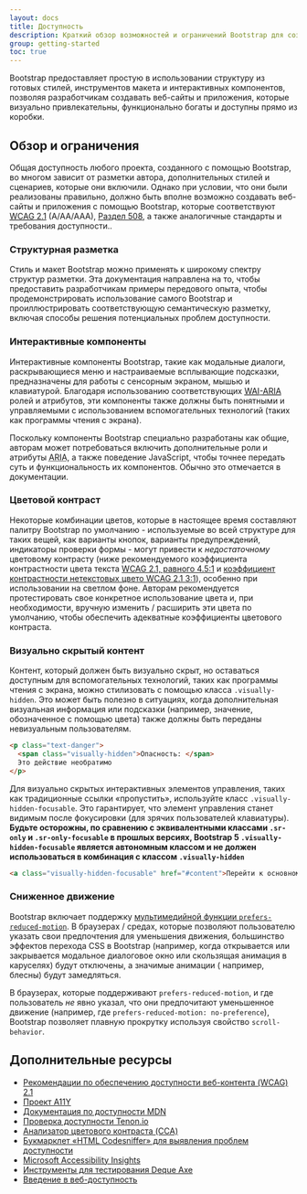 ```yaml
---
layout: docs
title: Доступность
description: Краткий обзор возможностей и ограничений Bootstrap для создания доступного контента.
group: getting-started
toc: true
---
```


Bootstrap предоставляет простую в использовании структуру из готовых стилей, инструментов макета и интерактивных компонентов, позволяя разработчикам создавать веб-сайты и приложения, которые визуально привлекательны, функционально богаты и доступны прямо из коробки.

## Обзор и ограничения

Общая доступность любого проекта, созданного с помощью Bootstrap, во многом зависит от разметки автора, дополнительных стилей и сценариев, которые они включили. Однако при условии, что они были реализованы правильно, должно быть вполне возможно создавать веб-сайты и приложения с помощью Bootstrap, которые соответствуют [<abbr title="Рекомендации по обеспечению доступности веб-контента">WCAG</abbr> 2.1](https://www.w3.org/TR/WCAG/) (A/AA/AAA), [Раздел 508](https://www.section508.gov/), а также аналогичные стандарты и требования доступности..

### Структурная разметка

Стиль и макет Bootstrap можно применять к широкому спектру структур разметки. Эта документация направлена на то, чтобы предоставить разработчикам примеры передового опыта, чтобы продемонстрировать использование самого Bootstrap и проиллюстрировать соответствующую семантическую разметку, включая способы решения потенциальных проблем доступности.

### Интерактивные компоненты

Интерактивные компоненты Bootstrap, такие как модальные диалоги, раскрывающиеся меню и настраиваемые всплывающие подсказки, предназначены для работы с сенсорным экраном, мышью и клавиатурой. Благодаря использованию соответствующих [<abbr title="Инициатива веб-доступности">WAI</abbr>-<abbr title="Доступные полнофункциональные Интернет-приложения">ARIA</abbr>](https://www.w3.org/WAI/standards-guidelines/aria/) ролей и атрибутов, эти компоненты также должны быть понятными и управляемыми с использованием вспомогательных технологий (таких как программы чтения с экрана).

Поскольку компоненты Bootstrap специально разработаны как общие, авторам может потребоваться включить дополнительные роли и атрибуты <abbr title="Доступные полнофункциональные интернет-приложения">ARIA</abbr>, а также поведение JavaScript, чтобы точнее передать суть и функциональность их компонентов. Обычно это отмечается в документации.

### Цветовой контраст

Некоторые комбинации цветов, которые в настоящее время составляют палитру Bootstrap по умолчанию - используемые во всей структуре для таких вещей, как варианты кнопок, варианты предупреждений, индикаторы проверки формы - могут привести к *недостаточному* цветовому контрасту (ниже рекомендуемого коэффициента контрастности цвета текста [WCAG 2.1, равного 4.5:1](https://www.w3.org/TR/WCAG/#contrast-minimum) и [коэффициент контрастности нетекстовых цвето WCAG 2.1 3:1](https://www.w3.org/TR/WCAG/#non-text-contrast)), особенно при использовании на светлом фоне. Авторам рекомендуется протестировать свое конкретное использование цвета и, при необходимости, вручную изменить / расширить эти цвета по умолчанию, чтобы обеспечить адекватные коэффициенты цветового контраста.

### Визуально скрытый контент

Контент, который должен быть визуально скрыт, но оставаться доступным для вспомогательных технологий, таких как программы чтения с экрана, можно стилизовать с помощью класса `.visually-hidden`. Это может быть полезно в ситуациях, когда дополнительная визуальная информация или подсказки (например, значение, обозначенное с помощью цвета) также должны быть переданы невизуальным пользователям.

```html
<p class="text-danger">
  <span class="visually-hidden">Опасность: </span>
  Это действие необратимо
</p>
```

Для визуально скрытых интерактивных элементов управления, таких как традиционные ссылки «пропустить», используйте класс `.visually-hidden-focusable`. Это гарантирует, что элемент управления станет видимым после фокусировки (для зрячих пользователей клавиатуры). **Будьте осторожны, по сравнению с эквивалентными классами `.sr-only` и `.sr-only-focusable` в прошлых версиях, Bootstrap 5 `.visually-hidden-focusable` является автономным классом и не должен использоваться в комбинация с классом `.visually-hidden`**

```html
<a class="visually-hidden-focusable" href="#content">Перейти к основному содержанию</a>
```

### Сниженное движение

Bootstrap включает поддержку [мультимедийной функции `prefers-reduced-motion`](https://www.w3.org/TR/mediaqueries-5/#prefers-reduced-motion). В браузерах / средах, которые позволяют пользователю указать свои предпочтения для уменьшения движения, большинство эффектов перехода CSS в Bootstrap (например, когда открывается или закрывается модальное диалоговое окно или скользящая анимация в каруселях) будут отключены, а значимые анимации ( например, блесны) будут замедляться.

В браузерах, которые поддерживают `prefers-reduced-motion`, и где пользователь *не* явно указал, что они предпочитают уменьшенное движение (например, где `prefers-reduced-motion: no-preference`), Bootstrap позволяет плавную прокрутку используя свойство `scroll-behavior`.

## Дополнительные ресурсы

- [Рекомендации по обеспечению доступности веб-контента (WCAG) 2.1](https://www.w3.org/TR/WCAG/)
- [Проект A11Y](https://www.a11yproject.com/)
- [Документация по доступности MDN](https://developer.mozilla.org/en-US/docs/Web/Accessibility)
- [Проверка доступности Tenon.io](https://tenon.io/)
- [Анализатор цветового контраста (CCA)](https://www.tpgi.com/color-contrast-checker/)
- [Букмарклет «HTML Codesniffer» для выявления проблем доступности](https://github.com/squizlabs/HTML_CodeSniffer)
- [Microsoft Accessibility Insights](https://accessibilityinsights.io/)
- [Инструменты для тестирования Deque Axe](https://www.deque.com/axe/)
- [Введение в веб-доступность](https://www.w3.org/WAI/fundamentals/accessibility-intro/)
